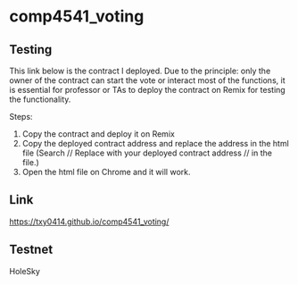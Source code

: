 # comp4541_voting

## Testing
This link below is the contract I deployed. Due to the principle: only the owner of the contract can start the vote or interact most of the functions, it is essential for professor or TAs to deploy the contract on Remix for testing the functionality. 

Steps:
1. Copy the contract and deploy it on Remix
2. Copy the deployed contract address and replace the address in the html file (Search // Replace with your deployed contract address // in the file.)
3. Open the html file on Chrome and it will work.

## Link
https://txy0414.github.io/comp4541_voting/

## Testnet 
HoleSky
